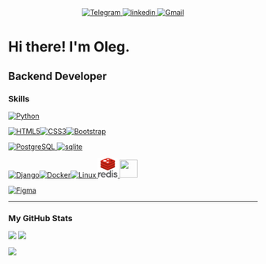 <div id="socials" align="center">
  <a href="https://t.me/okonda" target="_blank">
<img src=https://img.shields.io/badge/Telegram-blue?&style=for-the-badge&logo=telegram&logoColor=white alt=Telegram style="margin-bottom: 5px;" />
</a><a href="https://linkedin.com/in/haelgik" target="_blank">
<img src=https://img.shields.io/badge/linkedin-%231E77B5.svg?&style=for-the-badge&logo=linkedin&logoColor=white alt=linkedin style="margin-bottom: 5px;" />
</a><a href="mailto:haelgi42@gmail.com" target="_blank">
<img src=https://img.shields.io/badge/Gmail-red?&style=for-the-badge&logo=Gmail&logoColor=white alt=Gmail style="margin-bottom: 5px;" />
</a>
</div>


Hi there! I'm Oleg.
============================================================================================================================

Backend Developer
-----------------

### Skills


<p align="left">
<a href="https://www.python.org/" target="_blank" rel="noreferrer"><img src="https://raw.githubusercontent.com/danielcranney/readme-generator/main/public/icons/skills/python-colored.svg" width="36" height="36" alt="Python" /></a>
  
<a href="https://developer.mozilla.org/en-US/docs/Glossary/HTML5" target="_blank" rel="noreferrer"><img src="https://raw.githubusercontent.com/danielcranney/readme-generator/main/public/icons/skills/html5-colored.svg" width="36" height="36" alt="HTML5" /></a><a href="https://www.w3.org/TR/CSS/#css" target="_blank" rel="noreferrer"><img src="https://raw.githubusercontent.com/danielcranney/readme-generator/main/public/icons/skills/css3-colored.svg" width="36" height="36" alt="CSS3" /></a><a href="https://getbootstrap.com/" target="_blank" rel="noreferrer"><img src="https://raw.githubusercontent.com/danielcranney/readme-generator/main/public/icons/skills/bootstrap-colored.svg" width="36" height="36" alt="Bootstrap" /></a>

<a href="https://www.postgresql.org/" target="_blank" rel="noreferrer"><img src="https://raw.githubusercontent.com/danielcranney/readme-generator/main/public/icons/skills/postgresql-colored.svg" width="36" height="36" alt="PostgreSQL" /></a><a href="https://www.sqlite.org/" target="_blank" rel="noreferrer"> <img src="https://www.vectorlogo.zone/logos/sqlite/sqlite-icon.svg" alt="sqlite" width="40" height="40"/> </a>

<a href="https://www.djangoproject.com/" target="_blank" rel="noreferrer"><img src="https://raw.githubusercontent.com/danielcranney/readme-generator/main/public/icons/skills/django-colored.svg" width="36" height="36" alt="Django" /></a><a href="https://www.docker.com/" target="_blank" rel="noreferrer"><img src="https://raw.githubusercontent.com/danielcranney/readme-generator/main/public/icons/skills/docker-colored.svg" width="36" height="36" alt="Docker" /></a><a href="https://www.linux.org" target="_blank" rel="noreferrer"><img src="https://raw.githubusercontent.com/danielcranney/readme-generator/main/public/icons/skills/linux-colored.svg" width="36" height="36" alt="Linux" /></a><a href="https://redis.io" target="_blank" rel="noreferrer"> <img src="https://raw.githubusercontent.com/devicons/devicon/master/icons/redis/redis-original-wordmark.svg" alt="redis" width="40" height="40"/> </a><a href="https://fastapi.tiangolo.com" target="_blank" rel="noreferrer"><img src="https://cdn.jsdelivr.net/gh/devicons/devicon/icons/fastapi/fastapi-plain.svg" width="36" height="36"/></a>

<a href="https://www.figma.com/" target="_blank" rel="noreferrer"><img src="https://raw.githubusercontent.com/danielcranney/readme-generator/main/public/icons/skills/figma-colored.svg" width="36" height="36" alt="Figma" /></a>
</p>

***
### My GitHub Stats

![](http://github-profile-summary-cards.vercel.app/api/cards/stats?username=HaelgiK&theme=flag_india)   ![](http://github-profile-summary-cards.vercel.app/api/cards/repos-per-language?username=HaelgiK&theme=flag_india)


<a href="http://www.github.com/HaelgiK"><img src="https://github-readme-streak-stats.herokuapp.com/?user=HaelgiK&stroke=3382ed&background=ffffff&ring=0891b2&fire=0891b2&currStreakNum=3382ed&currStreakLabel=0891b2&sideNums=3382ed&sideLabels=3382ed&dates=3382ed&hide_border=true" /></a>
